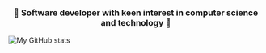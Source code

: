<h3 align="center">
  🚀 Software developer with keen interest in computer science and technology 🚀
</h3>

![My GitHub stats](https://github-readme-stats.vercel.app/api?username=villeheikkila&show_icons=true&theme=tokyonight)
